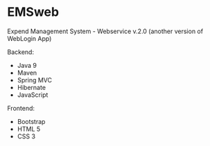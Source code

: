 # EMSweb
Expend Management System - Webservice v.2.0 (another version of WebLogin App)

Backend:
  - Java 9
  - Maven
  - Spring MVC
  - Hibernate
  - JavaScript
  
 Frontend:
  - Bootstrap
  - HTML 5
  - CSS 3



